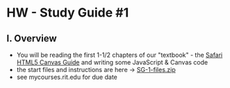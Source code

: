 # HW - Study Guide #1


## I. Overview
- You will be reading the first 1-1/2 chapters of our "textbook" - the [Safari HTML5 Canvas Guide](https://developer.apple.com/library/safari/documentation/AudioVideo/Conceptual/HTML-canvas-guide/Introduction/Introduction.html) and writing some JavaScript & Canvas code
- the start files and instructions are here -> [SG-1-files.zip](_files/SG-1-files.zip)
- see mycourses.rit.edu for due date
